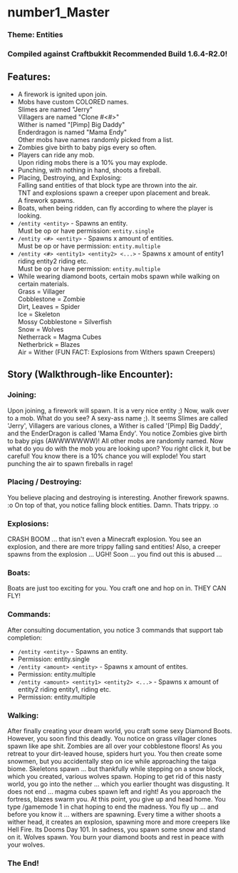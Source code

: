 number1_Master
==============
### Theme: Entities

### Compiled against Craftbukkit Recommended Build 1.6.4-R2.0!

Features:
---------
- A firework is ignited upon join.
- Mobs have custom COLORED names.  
  Slimes are named "Jerry"  
  Villagers are named "Clone #<#>"  
  Wither is named "[Pimp] Big Daddy"  
  Enderdragon is named "Mama Endy"  
  Other mobs have names randomly picked from a list.
- Zombies give birth to baby pigs every so often.
- Players can ride any mob.  
  Upon riding mobs there is a 10% you may explode.
- Punching, with nothing in hand, shoots a fireball.
- Placing, Destroying, and Explosing:  
  Falling sand entities of that block type are thrown into the air.  
  TNT and explosions spawn a creeper upon placement and break.  
  A firework spawns.
- Boats, when being ridden, can fly according to where the player is looking.
- `/entity <entity>` - Spawns an entity.  
  Must be op or have permission: `entity.single`
- `/entity <#> <entity>` - Spawns x amount of entities.  
  Must be op or have permission: `entity.multiple`
- `/entity <#> <entity1> <entity2> <...>` - Spawns x amount of entity1 riding entity2 riding etc.  
  Must be op or have permission: `entity.multiple`
- While wearing diamond boots, certain mobs spawn while walking on certain materials.  
  Grass = Villager  
  Cobblestone = Zombie  
  Dirt, Leaves = Spider  
  Ice = Skeleton  
  Mossy Cobblestone = Silverfish  
  Snow = Wolves  
  Netherrack = Magma Cubes  
  Netherbrick = Blazes  
  Air = Wither (FUN FACT: Explosions from Withers spawn Creepers)

Story (Walkthrough-like Encounter):
------

### Joining:
Upon joining, a firework will spawn. It is a very nice entity ;) Now, walk over to a mob.
What do you see? A sexy-ass name ;). It seems Slimes are called 'Jerry', Villagers are various clones,
a Wither is called '[Pimp] Big Daddy', and the EnderDragon is called 'Mama Endy'.
You notice Zombies give birth to baby pigs (AWWWWWWW)! All other mobs are randomly named.
Now what do you do with the mob you are looking upon? You right click it, but be careful!
You know there is a 10% chance you will explode! You start punching the air to spawn fireballs in rage!

### Placing / Destroying:
You believe placing and destroying is interesting. Another firework spawns. :o
On top of that, you notice falling block entities. Damn. Thats trippy. :o

### Explosions:
CRASH BOOM ... that isn't even a Minecraft explosion. You see an explosion, and there are more 
trippy falling sand entities! Also, a creeper spawns from the explosion ... UGH!
Soon ... you find out this is abused ...

### Boats:
Boats are just too exciting for you. You craft one and hop on in. THEY CAN FLY!

### Commands:
After consulting documentation, you notice 3 commands that support tab completion:
* `/entity <entity>` - Spawns an entity.
* Permission: entity.single
* `/entity <amount> <entity>` - Spawns x amount of entites.
* Permission: entity.multiple
* `/entity <amount> <entity1> <entity2> <...>` - Spawns x amount of entity2 riding entity1, riding etc.
* Permission: entity.multiple

### Walking:
After finally creating your dream world, you craft some sexy Diamond Boots.
However, you soon find this deadly. You notice on grass villager clones spawn like ape shit.
Zombies are all over your cobblestone floors! As you retreat to your dirt-leaved house, spiders hurt you. 
You then create some snowmen, but you accidentally step on ice while approaching the taiga biome.
Skeletons spawn ... but thankfully while stepping on a snow block, which you created, various wolves spawn.
Hoping to get rid of this nasty world, you go into the nether ... which you earlier thought was disgusting.
It does not end ... magma cubes spawn left and right! As you approach the fortress, blazes swarm you.
At this point, you give up and head home. You type /gamemode 1 in chat hoping to end the madness.
You fly up ... and before you know it ... withers are spawning. Every time a wither shoots a wither head,
it creates an explosion, spawning more and more creepers like Hell Fire. Its Dooms Day 101. In sadness,
you spawn some snow and stand on it. Wolves spawn. You burn your diamond boots and rest in peace with your wolves.

### The End!
